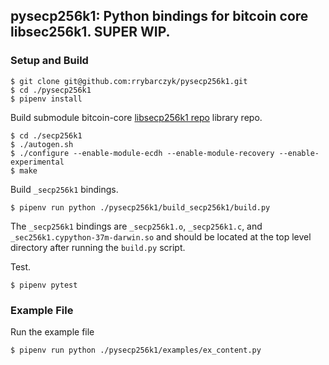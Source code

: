 ## pysecp256k1: Python bindings for bitcoin core libsec256k1. SUPER WIP.

### Setup and Build

```
$ git clone git@github.com:rrybarczyk/pysecp256k1.git
$ cd ./pysecp256k1
$ pipenv install
```

Build submodule bitcoin-core [libsecp256k1 repo](https://github.com/bitcoin-core/secp256k1.git) library repo.

```
$ cd ./secp256k1
$ ./autogen.sh
$ ./configure --enable-module-ecdh --enable-module-recovery --enable-experimental
$ make
```

Build `_secp256k1` bindings.

```
$ pipenv run python ./pysecp256k1/build_secp256k1/build.py
```

The `_secp256k1` bindings are `_secp256k1.o`, `_secp256k1.c`, and `_sec256k1.cypython-37m-darwin.so` and should be located at the top level directory after running the `build.py` script.

Test.

```
$ pipenv pytest
```

### Example File
Run the example file

```
$ pipenv run python ./pysecp256k1/examples/ex_content.py
```

